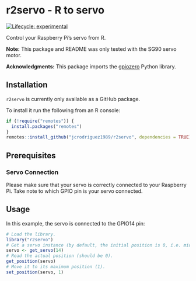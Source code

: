 r2servo - R to servo
================

<!-- badges: start -->

[![Lifecycle: experimental](https://img.shields.io/badge/lifecycle-experimental-orange.svg)](https://www.tidyverse.org/lifecycle/#experimental)

<!-- badges: end -->

Control your Raspberry Pi’s servo from R.

**Note:** This package and README was only tested with the SG90 servo
motor.

**Acknowledgments:** This package imports the
[gpiozero](https://gpiozero.readthedocs.io/) Python library.

## Installation

`r2servo` is currently only available as a GitHub package.

To install it run the following from an R console:

``` r
if (!require("remotes")) {
  install.packages("remotes")
}
remotes::install_github("jcrodriguez1989/r2servo", dependencies = TRUE)
```

## Prerequisites

### Servo Connection

Please make sure that your servo is correctly connected to your
Raspberry Pi. Take note to which GPIO pin is your servo connected.

## Usage

In this example, the servo is connected to the GPIO14 pin:

``` r
# Load the library.
library("r2servo")
# Get a servo instance (by default, the initial position is 0, i.e. middle).
servo <- get_servo(14)
# Read the actual position (should be 0).
get_position(servo)
# Move it to its maximum position (1).
set_position(servo, 1)
```
